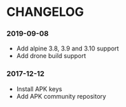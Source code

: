 # CHANGELOG

### 2019-09-08

- Add alpine 3.8, 3.9 and 3.10 support
- Add drone build support

### 2017-12-12
 
- Install APK keys
- Add APK community repository 
